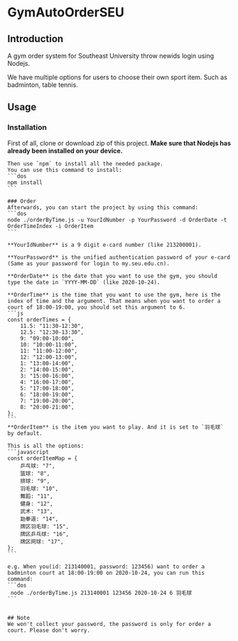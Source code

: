 # GymAutoOrderSEU

## Introduction

A gym order system for Southeast University throw newids login using Nodejs.

We have multiple options for users to choose their own sport item. Such as badminton, table tennis.


## Usage

### Installation

First of all, clone or download zip of this project.
**Make sure that Nodejs has already been installed on your device.**
~~~~
Then use `npm` to install all the needed package.
You can use this command to install:
```dos
npm install
```

### Order
Afterwards, you can start the project by using this command:
```dos
node ./orderByTime.js -u YourIdNumber -p YourPassword -d OrderDate -t OrderTimeIndex -i OrderItem
```

**YourIdNumber** is a 9 digit e-card number (like 213200001).

**YourPassword** is the unified authentication password of your e-card (Same as your password for login to my.seu.edu.cn).

**OrderDate** is the date that you want to use the gym, you should type the date in `YYYY-MM-DD` (like 2020-10-24).

**OrderTime** is the time that you want to use the gym, here is the index of time and the argument. That means when you want to order a court of 18:00-19:00, you should set this argument to 6.
```js
const orderTimes = {
    11.5: "11:30-12:30",
    12.5: "12:30-13:30",
    9: "09:00-10:00",
    10: "10:00-11:00",
    11: "11:00-12:00",
    12: "12:00-13:00",
    1: "13:00-14:00",
    2: "14:00-15:00",
    3: "15:00-16:00",
    4: "16:00-17:00",
    5: "17:00-18:00",
    6: "18:00-19:00",
    7: "19:00-20:00",
    8: "20:00-21:00",
};
``` 
**OrderItem** is the item you want to play. And it is set to `羽毛球` by default.

This is all the options:
```javascript
const orderItemMap = {
    乒乓球: "7",
    篮球: "8",
    排球: "9",
    羽毛球: "10",
    舞蹈: "11",
    健身: "12",
    武术: "13",
    跆拳道: "14",
    牌区羽毛球: "15",
    牌区乒乓球: "16",
    牌区网球: "17",
};
```

e.g. When you(id: 213140001, password: 123456) want to order a badminton court at 18:00-19:00 on 2020-10-24, you can run this command:
```dos
 node ./orderByTime.js 213140001 123456 2020-10-24 6 羽毛球
```


## Note
We won't collect your password, the password is only for order a court. Please don't worry.